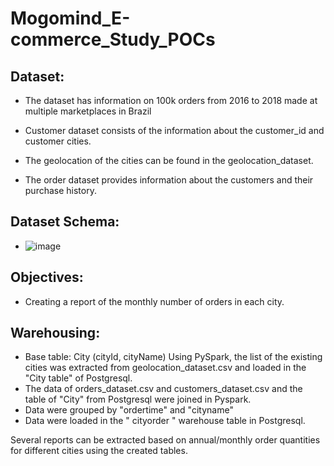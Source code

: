 # Mogomind_E-commerce_Study_POCs
## Dataset: 
- The dataset has information on 100k orders from 2016 to 2018 made at multiple marketplaces in Brazil

- Customer dataset consists of the information about the customer_id and customer cities.
- The geolocation of the cities can be found in the geolocation_dataset.
- The order dataset provides information about the customers and their purchase history.

## Dataset Schema: 
- ![image](https://user-images.githubusercontent.com/73495027/169897014-ab0a7d2f-0662-48e4-9c71-227cc48ed010.png) 

## Objectives: 
- Creating a report of the monthly number of orders in each city.

## Warehousing:
- Base table: City (cityId, cityName)
Using PySpark, the list of the existing cities was extracted from geolocation_dataset.csv and loaded in the "City table" of Postgresql.
- The data of orders_dataset.csv and customers_dataset.csv and the table of "City" from Postgresql were joined in Pyspark. 
- Data were grouped by "ordertime" and "cityname"
- Data were loaded in the " cityorder " warehouse table in Postgresql.

Several reports can be extracted based on annual/monthly order quantities for different cities using the created tables.


